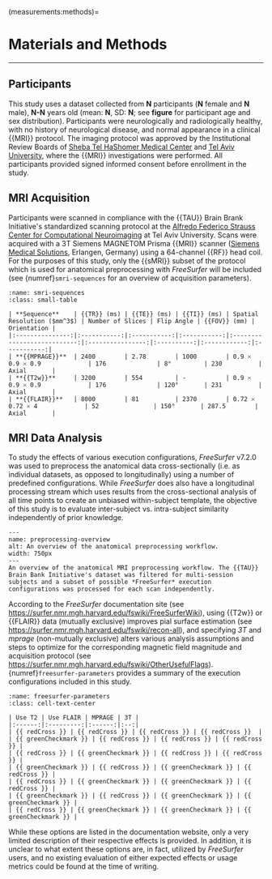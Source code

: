 (measurements:methods)=
# Materials and Methods

<hr>

## Participants

This study uses a dataset collected from **N** participants (**N** female and **N** male), **N-N** years old (mean: **N**, SD: **N**; see **figure** for participant age and sex distribution). Participants were neurologically and radiologically healthy, with no history of neurological disease, and normal appearance in a clinical {{MRI}} protocol. The imaging protocol was approved by the Institutional Review Boards of [Sheba Tel HaShomer Medical Center](https://eng.sheba.co.il/) and [Tel Aviv University](https://english.tau.ac.il/), where the {{MRI}} investigations were performed. All participants provided signed informed consent before enrollment in the study.

## MRI Acquisition

Participants were scanned in compliance with the {{TAU}} Brain Brank Initiative's standardized scanning protocol at the [Alfredo Federico Strauss Center for Computational Neuroimaging](https://mri.tau.ac.il/) at Tel Aviv University. Scans were acquired with a 3T Siemens MAGNETOM Prisma {{MRI}} scanner ([Siemens Medical Solutions](https://www.siemens.com/global/en.html), Erlangen, Germany) using a 64-channel {{RF}} head coil. For the purposes of this study, only the {{sMRI}} subset of the protocol which is used for anatomical preprocessing with *FreeSurfer* will be included (see {numref}`smri-sequences` for an overview of acquisition parameters).

```{table} Summary of the {{TAU}} Brain Bank Initiative's {{sMRI}} acquisition parameters.
:name: smri-sequences
:class: small-table

| **Sequence**    | {{TR}} (ms) | {{TE}} (ms) | {{TI}} (ms) | Spatial Resolution ($mm^3$) | Number of Slices | Flip Angle | {{FOV}} (mm) | Orientation |
|:---------------:|:-----------:|:-----------:|:-----------:|:---------------------------:|:----------------:|:----------:|:------------:|:-----------:|
| **{{MPRAGE}}**  | 2400        | 2.78        | 1000        | 0.9 🞩 0.9 🞩 0.9             | 176              | 8°         | 230          | Axial       |
| **{{T2w}}**     | 3200        | 554         | -           | 0.9 🞩 0.9 🞩 0.9             | 176              | 120°       | 231          | Axial       |
| **{{FLAIR}}**   | 8000        | 81          | 2370        | 0.72 🞩 0.72 🞩 4             | 52               | 150°       | 287.5        | Axial       |

```

## MRI Data Analysis

To study the effects of various execution configurations, *FreeSurfer* v7.2.0 was used to preprocess the anatomical data cross-sectionally (i.e. as individual datasets, as opposed to longitudinally) using a number of predefined configurations. While *FreeSurfer* does also have a longitudinal processing stream which uses results from the cross-sectional analysis of all time points to create an unbiased within-subject template, the objective of this study is to evaluate inter-subject vs. intra-subject similarity independently of prior knowledge.

```{figure} ./assets/preprocessing_overview.png
---
name: preprocessing-overview
alt: An overview of the anatomical preprocessing workflow.
width: 750px
---
An overview of the anatomical MRI preprocessing workflow. The {{TAU}} Brain Bank Initiative's dataset was filtered for multi-session subjects and a subset of possible *FreeSurfer* execution configurations was processed for each scan independently.
```

According to the *FreeSurfer* documentation site (see https://surfer.nmr.mgh.harvard.edu/fswiki/FreeSurferWiki), using {{T2w}} or {{FLAIR}} data (mutually exclusive) improves pial surface estimation (see https://surfer.nmr.mgh.harvard.edu/fswiki/recon-all), and specifying *3T* and *mprage* (non-mutually exclusive) alters various analysis assumptions and steps to optimize for the corresponding magnetic field magnitude and acquisition protocol (see https://surfer.nmr.mgh.harvard.edu/fswiki/OtherUsefulFlags). {numref}`freesurfer-parameters` provides a summary of the execution configurations included in this study.

```{table} *FreeSurfer*'s cross-sectional anatomical preprocessing workflow configurations included in this study.
:name: freesurfer-parameters
:class: cell-text-center

| Use T2 | Use FLAIR | MPRAGE | 3T |
|:------:|:---------:|:------:|:--:|
| {{ redCross }} | {{ redCross }} | {{ redCross }} | {{ redCross }}  |
| {{ greenCheckmark }} | {{ redCross }} | {{ redCross }} | {{ redCross }} |
| {{ redCross }} | {{ greenCheckmark }} | {{ redCross }} | {{ redCross }} |
| {{ greenCheckmark }} | {{ redCross }} | {{ greenCheckmark }} | {{ redCross }} |
| {{ redCross }} | {{ greenCheckmark }} | {{ greenCheckmark }} | {{ redCross }} |
| {{ greenCheckmark }} | {{ redCross }} | {{ greenCheckmark }} | {{ greenCheckmark }} |
| {{ redCross }} | {{ greenCheckmark }} | {{ greenCheckmark }} | {{ greenCheckmark }} |

```

While these options are listed in the documentation website, only a very limited description of their respective effects is provided. In addition, it is unclear to what extent these options are, in fact, utilized by *FreeSurfer* users, and no existing evaluation of either expected effects or usage metrics could be found at the time of writing.